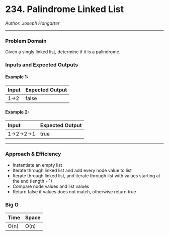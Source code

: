 # 234. Palindrome Linked List
  
*Author: Joseph Hangarter*

---

### Problem Domain
Given a singly linked list, determine if it is a palindrome.

### Inputs and Expected Outputs

#### Example 1:  
| Input | Expected Output |
| :----------- | :----------- |
| 1->2  | false |

#### Example 2:  
| Input | Expected Output |
| :----------- | :----------- |
| 1->2->2->1 | true |

---

### Approach & Efficiency
* Instantiate an empty list
* Iterate through linked list and add every node value to list
* Iterate through linked list, and iterate through list with values starting at the end (length - 1)
* Compare node values and list values
* Return false if values does not match, otherwise return true

### Big O

| Time | Space |
| :----------- | :----------- |
| O(n) | O(n) |

